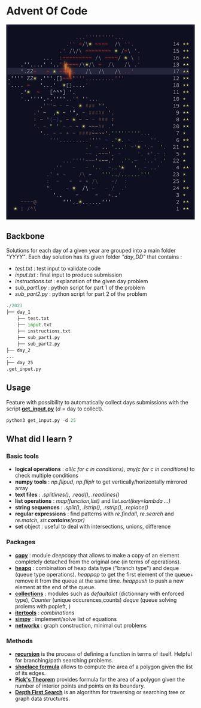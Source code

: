 # Advent Of Code
![img](img.png)

## Backbone

Solutions for each day of a given year are grouped into a main folder *"YYYY"*. Each day solution has its given folder *"day_DD"* that contains : 
- *test.txt* : test input to validate code
- *input.txt* : final input to produce submission
- *instructions.txt* : explanation of the given day problem
- *sub_part1.py* : python script for part 1 of the problem
- *sub_part2.py* : python script for part 2 of the problem

```python
./2023 
├── day_1 
    ├── test.txt 
    ├── input.txt 
    ├── instructions.txt 
    ├── sub_part1.py 
    ├── sub_part2.py 
├── day_2 
...
├── day_25
.get_input.py
``````
## Usage

Feature with possibility to automatically collect days submissions with the script [**get_input.py**](/get_input.py) (*d* = day to collect).

```python
python3 get_input.py -d 25
```

## What did I learn ?

### Basic tools
- **logical operations** : *all(c for c in conditions)*, *any(c for c in conditions)* to check multiple conditions
- **numpy tools** : *np.flipud*, *np.fliplr* to get vertically/horizontally mirrored array
- **text files** : *.splitlines()*, *.read()*, *.readlines()*
- **list operations** : *map(function,list)* and *list.sort(key=lambda ...)*
- **string sequences** : *.split()*, *.lstrip()*, *.rstrip()*, *.replace()*
- **regular expressions** : find patterns with *re.findall*, *re.search* and *re.match*, *str.__contains__(expr)*
- **set** object : useful to deal with intersections, unions, difference

### Packages 
- **[copy](https://docs.python.org/fr/3/library/copy.html)** : module *deepcopy* that allows to make a copy of an element completely detached from the original one (in terms of operations).
- **[heapq](https://docs.python.org/fr/3/library/heapq.html)** : combination of heap data type ("branch type") and deque (queue type operations). *heappop* to get the first element of the queue+ remove it from the queue at the same time. *heappush* to push a new element at the end of the queue. 
- **[collections](https://docs.python.org/fr/3/library/collections.html)** : modules such as *defaultdict* (dictionnary with enforced type), *Counter* (unique occurences,counts) *deque* (queue solving prolems with popleft, )
- **[itertools](https://docs.python.org/fr/3/library/itertools.html)** : *combinations*
- **[simpy](https://simpy.readthedocs.io/en/latest/)** : implement/solve list of equations
- **[networkx](https://networkx.org)** : graph construction, minimal cut problems

### Methods
- **[recursion](https://www.programiz.com/python-programming/recursion)** is the process of defining a function in terms of itself. Helpful for branching/path searching problems.
- **[shoelace formula](https://en.wikipedia.org/wiki/Shoelace_formula)** allows to compute the area of a polygon given the list of its edges.
- **[Pick's Theorem](https://en.wikipedia.org/wiki/Pick%27s_theorem)** provides formula for the area of a polygon given the number of interior points and points on its boundary.
- **[Depth First Search](https://en.wikipedia.org/wiki/Depth-first_search)** is an algorithm for traversing or searching tree or graph data structures.